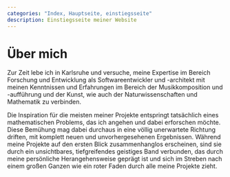 ```yaml
---
categories: "Index, Hauptseite, einstiegsseite"
description: Einstiegsseite meiner Website
---
```


# Über mich

Zur Zeit lebe ich in Karlsruhe und versuche, meine Expertise im
Bereich Forschung und Entwicklung als Softwareentwickler und
-architekt mit meinen Kenntnissen und Erfahrungen im Bereich der
Musikkomposition und -aufführung und der Kunst, wie auch der
Naturwissenschaften und Mathematik zu verbinden.

Die Inspiration für die meisten meiner Projekte entspringt tatsächlich
eines mathematischen Problems, das ich angehen und dabei erforschen
möchte.  Diese Bemühung mag dabei durchaus in eine völlig unerwartete
Richtung driften, mit komplett neuen und unvorhergesehenen
Ergebnissen.  Während meine Projekte auf den ersten Blick
zusammenhanglos erscheinen, sind sie durch ein unsichtbares,
tiefgreifendes geistiges Band verbunden, das durch meine persönliche
Herangehensweise geprägt ist und sich im Streben nach einem großen
Ganzen wie ein roter Faden durch alle meine Projekte zieht.
